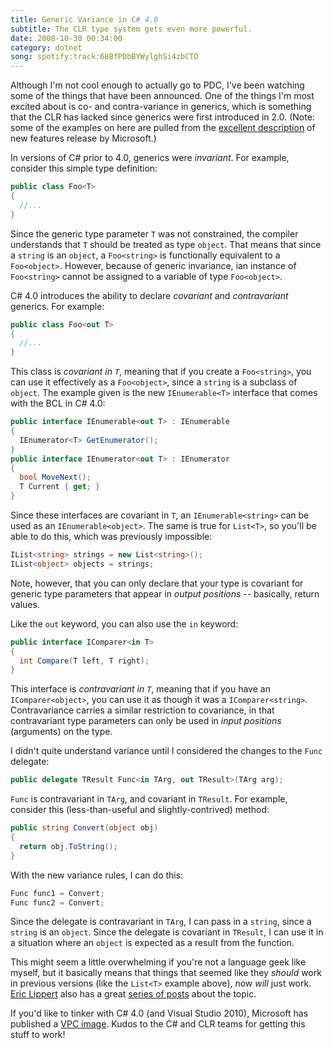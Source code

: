```yaml
---
title: Generic Variance in C# 4.0
subtitle: The CLR type system gets even more powerful.
date: 2008-10-30 00:34:00
category: dotnet
song: spotify:track:68BfPDbBYWylghSi4zbCTO
---
```


<span class='drop-cap'>Although I'm not cool enough</span> to actually go to PDC, I've been watching some of the things that have been announced. One of the things I'm most excited about is co- and contra-variance in generics, which is something that the CLR has lacked since generics were first introduced in 2.0. (Note: some of the examples on here are pulled from the [excellent description](http://code.msdn.microsoft.com/csharpfuture) of new features release by Microsoft.)

In versions of C# prior to 4.0, generics were _invariant_. For example, consider this simple type definition:

```csharp
public class Foo<T>
{
  //...
}
```

Since the generic type parameter `T` was not constrained, the compiler understands that `T` should be treated as type `object`. That means that since a `string` is an `object`, a `Foo<string>` is functionally equivalent to a `Foo<object>`. However, because of generic invariance, ian instance of `Foo<string>` cannot be assigned to a variable of type `Foo<object>`.

C# 4.0 introduces the ability to declare _covariant_ and _contravariant_ generics. For example:

```csharp
public class Foo<out T>
{
  //...
}
```

This class is _covariant in `T`_, meaning that if you create a `Foo<string>`, you can use it effectively as a `Foo<object>`, since a `string` is a subclass of `object`. The example given is the new `IEnumerable<T>` interface that comes with the BCL in C# 4.0:

```csharp
public interface IEnumerable<out T> : IEnumerable
{
  IEnumerator<T> GetEnumerator();
}
public interface IEnumerator<out T> : IEnumerator
{
  bool MoveNext();
  T Current { get; }
}
```

Since these interfaces are covariant in `T`, an `IEnumerable<string>` can be used as an `IEnumerable<object>`. The same is true for `List<T>`, so you'll be able to do this, which was previously impossible:

```csharp
IList<string> strings = new List<string>();
IList<object> objects = strings;
```

Note, however, that you can only declare that your type is covariant for generic type parameters that appear in _output positions_ -- basically, return values.

Like the `out` keyword, you can also use the `in` keyword:

```csharp
public interface IComparer<in T>
{
  int Compare(T left, T right);
}
```

This interface is _contravariant in `T`_, meaning that if you have an `IComparer<object>`, you can use it as though it was a `IComparer<string>`. Contravariance carries a similar restriction to covariance, in that contravariant type parameters can only be used in _input positions_ (arguments) on the type.

I didn't quite understand variance until I considered the changes to the `Func` delegate:

```csharp
public delegate TResult Func<in TArg, out TResult>(TArg arg);
```

`Func` is contravariant in `TArg`, and covariant in `TResult`. For example, consider this (less-than-useful and slightly-contrived) method:

```csharp
public string Convert(object obj)
{
  return obj.ToString();
}
```

With the new variance rules, I can do this:

```csharp
Func func1 = Convert;
Func func2 = Convert;
```

Since the delegate is contravariant in `TArg`, I can pass in a `string`, since a `string` is an `object`. Since the delegate is covariant in `TResult`, I can use it in a situation where an `object` is expected as a result from the function.

This might seem a little overwhelming if you're not a language geek like myself, but it basically means that things that seemed like they _should_ work in previous versions (like the `List<T>` example above), now _will_ just work. [Eric Lippert](http://blogs.msdn.com/ericlippert) also has a great [series of posts](http://blogs.msdn.com/ericlippert/archive/tags/Covariance+and+Contravariance/default.aspx) about the topic.

If you'd like to tinker with C# 4.0 (and Visual Studio 2010), Microsoft has published a [VPC image](http://www.microsoft.com/downloads/details.aspx?familyid=922b4655-93d0-4476-bda4-94cf5f8d4814&amp;displaylang=en&amp;tm). Kudos to the C# and CLR teams for getting this stuff to work!
